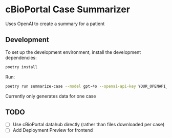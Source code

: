 # cBioPortal Case Summarizer
Uses OpenAI to create a summary for a patient

## Development
To set up the development environment, install the development dependencies:

```sh
poetry install
```

Run:
```bash
poetry run summarize-case --model gpt-4o --openai-api-key YOUR_OPENAPI_KEY data > export/P04.json
```

Currently only generates data for one case

## TODO
- [ ] Use cBioPortal datahub directly (rather than files downloaded per case)
- [ ] Add Deployment Preview for frontend
